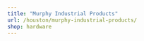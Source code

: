 ```yaml
---
title: "Murphy Industrial Products"
url: /houston/murphy-industrial-products/
shop: hardware
---
```

